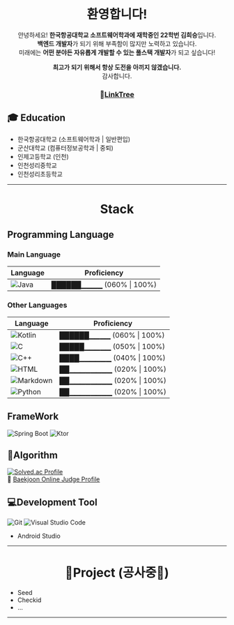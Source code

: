 <div align=center>  

# 환영합니다!
안녕하세요! **한국항공대학교 소프트웨어학과에 재학중인 22학번 김희승**입니다.  
**백엔드 개발자**가 되기 위해 부족함이 많지만 노력하고 있습니다.  
미래에는 **어떤 분야든 자유롭게 개발할 수 있는 풀스택 개발자**가 되고 싶습니다!
  
**최고가 되기 위해서 항상 도전을 아끼지 않겠습니다.**  
감사합니다.

### 🔗[LinkTree](https://www.linktr.ee/HeeFlower5001)

</div>

## 🎓 Education
- 한국항공대학교 (소프트웨어학과 | 일반편입)    
- 군산대학교 (컴퓨터정보공학과 | 중퇴)     
- 인제고등학교 (인천)  
- 인천성리중학교  
- 인천성리초등학교  

-----
<div align=center>  
  
# Stack 

</div>

## Programming Language
<!-- 
000% ~ 020% 
- 기본 문법과 문장을 이해할 수 있음
- 간단한 스크립트 작성 가능

021% ~ 040%
- 기본적인 라이브러리와 API 사용 가능
- 단순한 프로그램 구현 가능

041% ~ 060%
- 객체지향/함수형 프로그래밍 개념 적용 가능
- 프로젝트에서 실무적으로 사용 가능

061% ~ 080%
- 최적화 및 유지보수 고려하여 개발 가능
- 프레임워크, 라이브러리 활용 능숙

081% ~ 100%
- 성능 최적화 및 아키텍처 설계 가능
- 오픈소스 기여 또는 라이브러리 개발 경험
-->

### Main Language  
| Language | Proficiency |
|----------|------------|
| ![Java](https://img.shields.io/badge/Java-007396?style=flat-square&logo=java&logoColor=white) | ██████▁▁▁▁ (060% \| 100%) |

### Other Languages  
| Language | Proficiency |
|----------|------------|
| ![Kotlin](https://img.shields.io/badge/Kotlin-0095D5?style=flat-square&logo=kotlin&logoColor=white) | ██████▁▁▁▁ (060% \| 100%) |
| ![C](https://img.shields.io/badge/C-A8B9CC?style=flat-square&logo=c&logoColor=white) | █████▁▁▁▁▁ (050% \| 100%) |
| ![C++](https://img.shields.io/badge/C++-00599C?style=flat-square&logo=c%2B%2B&logoColor=white) | ████▁▁▁▁▁▁ (040% \| 100%) |
| ![HTML](https://img.shields.io/badge/HTML-E34F26?style=flat-square&logo=html5&logoColor=white) | ██▁▁▁▁▁▁▁▁ (020% \| 100%) |
| ![Markdown](https://img.shields.io/badge/Markdown-000000?style=flat-square&logo=markdown&logoColor=white) | ██▁▁▁▁▁▁▁▁ (020% \| 100%) |
| ![Python](https://img.shields.io/badge/Python-3776AB?style=flat-square&logo=python&logoColor=white) | ██▁▁▁▁▁▁▁▁ (020% \| 100%) |

## FrameWork
![Spring Boot](https://img.shields.io/badge/Spring%20Boot-6DB33F?style=flat-square&logo=spring-boot&logoColor=white)
![Ktor](https://img.shields.io/badge/Ktor-0095D5?style=flat-square&logo=ktor&logoColor=white)  

## 🧩Algorithm
[![Solved.ac Profile](http://mazassumnida.wtf/api/v2/generate_badge?boj=heeflower5001)](https://solved.ac/profile/heeflower5001)  
🔗 [Baekjoon Online Judge Profile](https://www.acmicpc.net/user/heeflower5001)

## 💻Development Tool
![Git](https://img.shields.io/badge/Git-F05032?style=flat-square&logo=git&logoColor=white)
![Visual Studio Code](https://img.shields.io/badge/VS%20Code-007ACC?style=flat-square&logo=visual-studio-code&logoColor=white)
- Android Studio

-----
<div align=center>  
  
# 🚧Project (공사중🚧)

</div>

- Seed  
- Checkid  
- ...  

-----
